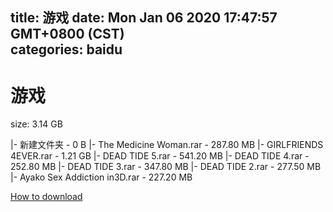 
title: 游戏
date: Mon Jan 06 2020 17:47:57 GMT+0800 (CST)    
categories: baidu
---

# 游戏
size: 3.14 GB
 
 
|- 新建文件夹 - 0 B
|- The Medicine Woman.rar - 287.80 MB
|- GIRLFRIENDS 4EVER.rar - 1.21 GB
|- DEAD TIDE 5.rar - 541.20 MB
|- DEAD TIDE 4.rar - 252.80 MB
|- DEAD TIDE 3.rar - 347.80 MB
|- DEAD TIDE 2.rar - 277.50 MB
|- Ayako Sex Addiction in3D.rar - 227.20 MB

[How to download](https://bpcam.bemobtrk.com/go/2ceec3aa-1ca2-46d6-b9ff-aaa5c184517c?jno=4193)